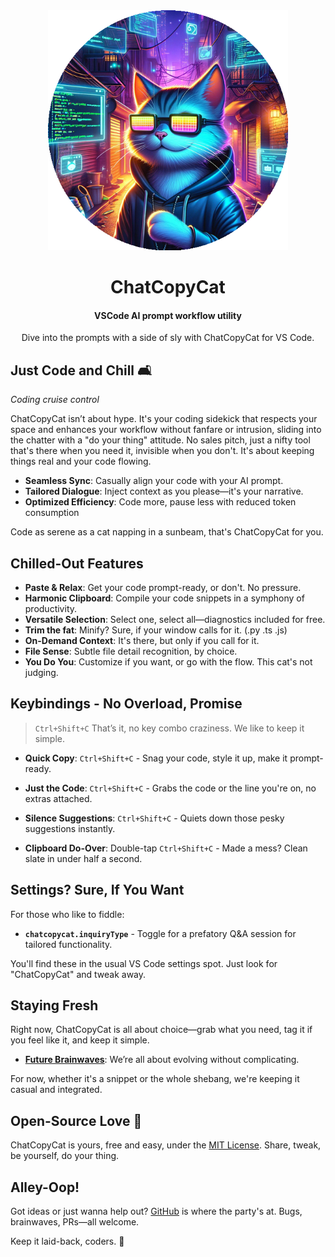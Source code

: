 <div align="center">

<img src="/images/out.png" width="384"/>

# ChatCopyCat



#### VSCode AI prompt workflow utility

Dive into the prompts with a side of sly with ChatCopyCat for VS Code.

</div>


## Just Code and Chill 🛋️
*Coding cruise control*

ChatCopyCat isn’t about hype. It's your coding sidekick that respects your space and enhances your workflow without fanfare or intrusion, sliding into the chatter with a "do your thing" attitude. No sales pitch, just a nifty tool that's there when you need it, invisible when you don't. It's about keeping things real and your code flowing.

- **Seamless Sync**: Casually align your code with your AI prompt.
- **Tailored Dialogue**: Inject context as you please—it's your narrative.
- **Optimized Efficiency**: Code more, pause less with reduced token consumption

Code as serene as a cat napping in a sunbeam, that's ChatCopyCat for you.

## Chilled-Out Features
- **Paste & Relax**: Get your code prompt-ready, or don't. No pressure.
- **Harmonic Clipboard**: Compile your code snippets in a symphony of productivity.
- **Versatile Selection**: Select one, select all—diagnostics included for free.
- **Trim the fat**: Minify? Sure, if your window calls for it. (.py .ts .js)
- **On-Demand Context**: It's there, but only if you call for it.
- **File Sense**: Subtle file detail recognition, by choice.
- **You Do You**: Customize if you want, or go with the flow. This cat's not judging.

## Keybindings - No Overload, Promise
>`Ctrl+Shift+C` That’s it, no key combo craziness. We like to keep it simple.

- **Quick Copy**: `Ctrl+Shift+C` -  Snag your code, style it up, make it prompt-ready.

- **Just the Code**: `Ctrl+Shift+C` - Grabs the code or the line you're on, no extras attached.

- **Silence Suggestions**: `Ctrl+Shift+C` - Quiets down those pesky suggestions instantly.

- **Clipboard Do-Over**: Double-tap `Ctrl+Shift+C` - Made a mess? Clean slate in under half a second.

## Settings? Sure, If You Want
For those who like to fiddle:

- **`chatcopycat.inquiryType`** - Toggle for a prefatory Q&A session for tailored functionality.

You'll find these in the usual VS Code settings spot. Just look for "ChatCopyCat" and tweak away.

## Staying Fresh
Right now, ChatCopyCat is all about choice—grab what you need, tag it if you feel like it, and keep it simple.

- **[Future Brainwaves](ROADMAP.md)**: We’re all about evolving without complicating.

For now, whether it's a snippet or the whole shebang, we're keeping it casual and integrated.


## Open-Source Love 💚
ChatCopyCat is yours, free and easy, under the [MIT License](LICENSE.md). Share, tweak, be yourself, do your thing.

## Alley-Oop!
Got ideas or just wanna help out? [GitHub](https://github.com/jstenmark/ChatCopyCat) is where the party's at. Bugs, brainwaves, PRs—all welcome.

Keep it laid-back, coders. 🐾


